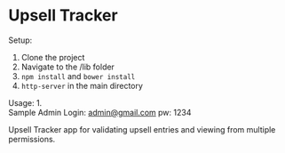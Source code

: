 # Upsell Tracker

Setup:
1. Clone the project
2. Navigate to the /lib folder
3. `npm install` and `bower install`
4. `http-server` in the main directory

Usage:
1.  
Sample Admin Login: admin@gmail.com pw: 1234




Upsell Tracker app for validating upsell entries and viewing from multiple permissions.